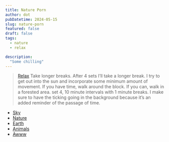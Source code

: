 ```yaml
---
title: Nature Porn
author: dot
pubDatetime: 2024-05-15
slug: nature-porn
featured: false
draft: false
tags:
  - nature
  - relax

description:
  "Some chilling"
---
```


> [Relax](https://scienceofselfhelp.org/articles-1/2020/5/1/experiments-in-extending-deep-work)
> Take longer breaks. After 4 sets I’ll take a longer break. I try to get out into the sun and incorporate some minimum amount of movement. If you have time, walk around the block. If you can, walk in a forested area.
> set 4, 10 minute intervals with 1 minute breaks. I make sure to have the ticking going in the background because it’s an added reminder of the passage of time.

- [Sky](https://www.reddit.com/r/SkyPorn/)
- [Nature](https://www.reddit.com/r/natureporn/)
- [Earth](https://www.reddit.com/r/EarthPorn/)
- [Animals](https://www.reddit.com/r/AnimalPorn/)
- [Awww](www.reddit.com/r/aww)